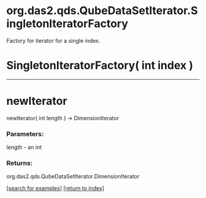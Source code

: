 # org.das2.qds.QubeDataSetIterator.SingletonIteratorFactory

Factory for iterator for a single index.

# SingletonIteratorFactory( int index )


***
<a name="newIterator"></a>
# newIterator
newIterator( int length ) &rarr; DimensionIterator



### Parameters:
length - an int

### Returns:
org.das2.qds.QubeDataSetIterator.DimensionIterator


<a href="https://github.com/autoplot/dev/search?q=newIterator&unscoped_q=newIterator">[search for examples]</a>
<a href="https://github.com/autoplot/documentation/blob/master/javadoc/index-all.md">[return to index]</a>

